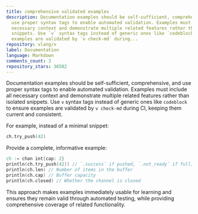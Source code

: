```yaml
---
title: comprehensive validated examples
description: Documentation examples should be self-sufficient, comprehensive, and
  use proper syntax tags to enable automated validation. Examples must include all
  necessary context and demonstrate multiple related features rather than isolated
  snippets. Use `v` syntax tags instead of generic ones like `codeblock` to ensure
  examples are validated by `v check-md` during...
repository: vlang/v
label: Documentation
language: Markdown
comments_count: 3
repository_stars: 36582
---
```


Documentation examples should be self-sufficient, comprehensive, and use proper syntax tags to enable automated validation. Examples must include all necessary context and demonstrate multiple related features rather than isolated snippets. Use `v` syntax tags instead of generic ones like `codeblock` to ensure examples are validated by `v check-md` during CI, keeping them current and consistent.

For example, instead of a minimal snippet:
```v
ch.try_push(42)
```

Provide a complete, informative example:
```v
ch := chan int{cap: 2}
println(ch.try_push(42)) // `.success` if pushed, `.not_ready` if full, `.closed` if closed
println(ch.len) // Number of items in the buffer
println(ch.cap) // Buffer capacity
println(ch.closed) // Whether the channel is closed
```

This approach makes examples immediately usable for learning and ensures they remain valid through automated testing, while providing comprehensive coverage of related functionality.